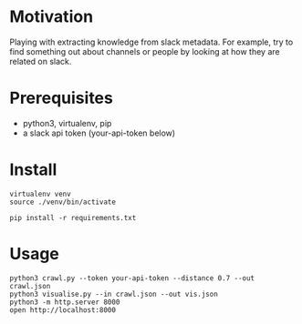 # Motivation

Playing with extracting knowledge from slack metadata. For example, try to find something out about channels
or people by looking at how they are related on slack.

# Prerequisites

* python3, virtualenv, pip
* a slack api token (your-api-token below)

# Install

    virtualenv venv
    source ./venv/bin/activate

    pip install -r requirements.txt

# Usage

    python3 crawl.py --token your-api-token --distance 0.7 --out crawl.json
    python3 visualise.py --in crawl.json --out vis.json
    python3 -m http.server 8000
    open http://localhost:8000
